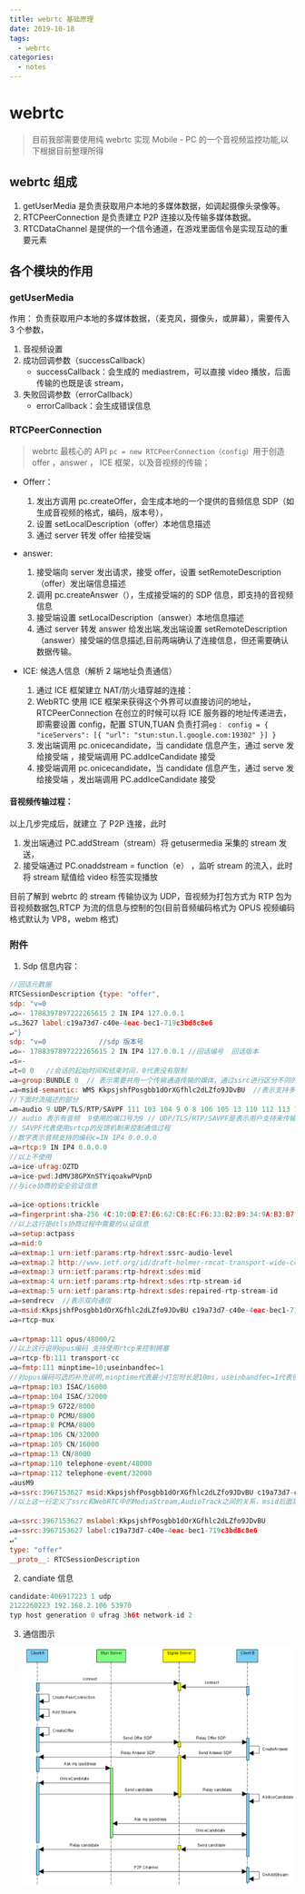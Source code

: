 ```yaml
---
title: webrtc 基础原理
date: 2019-10-18
tags:
  - webrtc
categories:
  - notes
---
```


# webrtc

> 目前我部需要使用纯 webrtc 实现 Mobile - PC 的一个音视频监控功能,以下根据目前整理所得

## webrtc 组成

1. getUserMedia 是负责获取用户本地的多媒体数据，如调起摄像头录像等。
2. RTCPeerConnection 是负责建立 P2P 连接以及传输多媒体数据。
3. RTCDataChannel 是提供的一个信令通道，在游戏里面信令是实现互动的重要元素

## 各个模块的作用

### getUserMedia

作用： 负责获取用户本地的多媒体数据，（麦克风，摄像头，或屏幕），需要传入 3 个参数，

1. 音视频设置
2. 成功回调参数（successCallback）
   - successCallback：会生成的 mediastrem，可以直接 video 播放，后面传输的也既是该 stream，
3. 失败回调参数（errorCallback）
   - errorCallback：会生成错误信息

### RTCPeerConnection

> webrtc 最核心的 API `pc = new RTCPeerConnection（config）`用于创造 offer ，answer ， ICE 框架，以及音视频的传输；

- Offerr：

  1. 发出方调用 pc.createOffer，会生成本地的一个提供的音频信息 SDP（如生成音视频的格式，编码，版本号），
  2. 设置 setLocalDescription（offer）本地信息描述
  3. 通过 server 转发 offer 给接受端

- answer:

  1. 接受端向 server 发出请求，接受 offer，设置 setRemoteDescription（offer）发出端信息描述
  2. 调用 pc.createAnswer（），生成接受端的的 SDP 信息，即支持的音视频信息
  3. 接受端设置 setLocalDescription（answer）本地信息描述
  4. 通过 server 转发 answer 给发出端,发出端设置 setRemoteDescription（answer）接受端的信息描述,目前两端确认了连接信息，但还需要确认数据传输。

- ICE: 候选人信息（解析 2 端地址负责通信）
  1. 通过 ICE 框架建立 NAT/防火墙穿越的连接：
  2. WebRTC 使用 ICE 框架来获得这个外界可以直接访问的地址，RTCPeerConnection 在创立的时候可以将 ICE 服务器的地址传递进去，即需要设置 config，配置 STUN,TUAN 负责打洞`eg： config = { "iceServers": [{ "url": "stun:stun.l.google.com:19302" }] }`
  3. 发出端调用 pc.onicecandidate，当 candidate 信息产生，通过 serve 发给接受端 ，接受端调用 PC.addIceCandidate 接受
  4. 接受端调用 pc.onicecandidate，当 candidate 信息产生，通过 serve 发给接受端 ，发出端调用 PC.addIceCandidate 接受

#### 音视频传输过程：

以上几步完成后，就建立 了 P2P 连接，此时

1. 发出端通过 PC.addStream（stream）将 getusermedia 采集的 stream 发送，
2. 接受端通过 PC.onaddstream = function（e） ，监听 stream 的流入，此时将 stream 赋值给 video 标签实现播放

目前了解到 webrtc 的 stream 传输协议为 UDP，音视频为打包方式为 RTP 包为音视频数据包,RTCP 为流的信息与控制的包(目前音频编码格式为 OPUS 视频编码格式默认为 VP8，webm 格式)

### 附件

1. Sdp 信息内容：

```js
//回话元数据
RTCSessionDescription {type: "offer",
sdp: "v=0
↵o=- 1788397897222265615 2 IN IP4 127.0.0.1
↵s…3627 label:c19a73d7-c40e-4eac-bec1-719c3bd8c8e6
↵"}
sdp: "v=0             //sdp 版本号
↵o=- 1788397897222265615 2 IN IP4 127.0.0.1 //回话编号  回话版本
↵s=-
↵t=0 0   //会话的起始时间和结束时间，0代表没有限制
↵a=group:BUNDLE 0  // 表示需要共用一个传输通道传输的媒体，通过ssrc进行区分不同的流。如果没有这一行，音视频数据就会分别用单独udp端口来发送.
↵a=msid-semantic: WMS KkpsjshfPosgbb1dOrXGfhlc2dLZfo9JDvBU  //表示支持多个流
//下面时流描述的部分
↵m=audio 9 UDP/TLS/RTP/SAVPF 111 103 104 9 0 8 106 105 13 110 112 113 126
// audio 表示有音频  9使用的端口号为9 // UDP/TLS/RTP/SAVPF是表示用户支持来传输音频的协议，udp,tls,rtp代表使用udp来传输rtp包，并使用tls加密
// SAVPF代表使用srtcp的反馈机制来控制通信过程
//数字表示音频支持的编码c=IN IP4 0.0.0.0
↵a=rtcp:9 IN IP4 0.0.0.0
//以上不使用
↵a=ice-ufrag:OZTD
↵a=ice-pwd:JdMV38GPXnSTYiqoakwPVpnD
//与ice协商的安全验证信息

↵a=ice-options:trickle
↵a=fingerprint:sha-256 4C:10:0D:E7:E6:62:C8:EC:F6:33:B2:B9:34:9A:B3:B7:88:96:96:7F:8A:40:D5:2A:1A:F5:9E:2E:04:8E:AB:8A
//以上这行是dtls协商过程中需要的认证信息
↵a=setup:actpass
↵a=mid:0
↵a=extmap:1 urn:ietf:params:rtp-hdrext:ssrc-audio-level
↵a=extmap:2 http://www.ietf.org/id/draft-holmer-rmcat-transport-wide-cc-extensions-01
↵a=extmap:3 urn:ietf:params:rtp-hdrext:sdes:mid
↵a=extmap:4 urn:ietf:params:rtp-hdrext:sdes:rtp-stream-id
↵a=extmap:5 urn:ietf:params:rtp-hdrext:sdes:repaired-rtp-stream-id
↵a=sendrecv  //表示双向通信
↵a=msid:KkpsjshfPosgbb1dOrXGfhlc2dLZfo9JDvBU c19a73d7-c40e-4eac-bec1-719c3bd8c8e6
↵a=rtcp-mux

↵a=rtpmap:111 opus/48000/2
//以上这行说明opus编码 支持使用rtcp来控制拥塞
↵a=rtcp-fb:111 transport-cc
↵a=fmtp:111 minptime=10;useinbandfec=1
//对opus编码可选的补充说明,minptime代表最小打包时长是10ms，useinbandfec=1代表使用opus编码内置fec特性
↵a=rtpmap:103 ISAC/16000
↵a=rtpmap:104 ISAC/32000
↵a=rtpmap:9 G722/8000
↵a=rtpmap:0 PCMU/8000
↵a=rtpmap:8 PCMA/8000
↵a=rtpmap:106 CN/32000
↵a=rtpmap:105 CN/16000
↵a=rtpmap:13 CN/8000
↵a=rtpmap:110 telephone-event/48000
↵a=rtpmap:112 telephone-event/32000
↵ausM9
↵a=ssrc:3967153627 msid:KkpsjshfPosgbb1dOrXGfhlc2dLZfo9JDvBU c19a73d7-c40e-4eac-bec1-719c3bd8c8e6
//以上这一行定义了ssrc和WebRTC中的MediaStream,AudioTrack之间的关系，msid后面第一个属性是stream-d,第二个是track-id

↵a=ssrc:3967153627 mslabel:KkpsjshfPosgbb1dOrXGfhlc2dLZfo9JDvBU
↵a=ssrc:3967153627 label:c19a73d7-c40e-4eac-bec1-719c3bd8c8e6
↵"
type: "offer"
__proto__: RTCSessionDescription
```

2. candiate 信息

```js
candidate:406917223 1 udp
2122260223 192.168.2.106 53970
typ host generation 0 ufrag 3h6t network-id 2
```

3. 通信图示

   ![webrtc](/img/webrtc.png)
